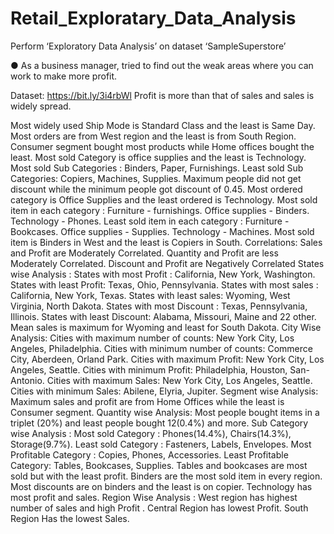 # Retail_Exploratary_Data_Analysis

Perform ‘Exploratory Data Analysis’ on dataset ‘SampleSuperstore’  

● As a business manager, tried to find out the weak areas where you can  work to make more profit. 

Dataset: https://bit.ly/3i4rbWl
Profit is more than that of sales and sales is widely spread.

Most widely used Ship Mode is Standard Class and the least is Same Day.
Most orders are from West region and the least is from South Region.
Consumer segment bought most products while Home offices bought the least.
Most sold Category is office supplies and the least is Technology.
Most sold Sub Categories : Binders, Paper, Furnishings.
Least sold Sub Categories: Copiers, Machines, Supplies.
Maximum people did not get discount while the minimum people got discount of 0.45.
Most ordered category is Office Supplies and the least ordered  is Technology.
Most sold item in each category :
Furniture - furnishings.
Office supplies - Binders.
Technology -  Phones.
Least sold item in each category :
Furniture - Bookcases.
Office supplies - Supplies.
Technology -  Machines.
Most sold item is Binders in West and the least is Copiers in South.
Correlations:
Sales and Profit are Moderately Correlated.
Quantity and Profit are less Moderately Correlated.
Discount and Profit are Negatively Correlated
States wise Analysis :
States with most Profit : California, New York, Washington.
States with least Profit: Texas, Ohio, Pennsylvania.
States with most sales : California, New York, Texas.
States with least sales: Wyoming, West Virginia, North Dakota.
States with most Discount : Texas, Pennsylvania, Illinois.
States with least Discount: Alabama, Missouri, Maine and 22 other.
Mean sales is maximum for Wyoming and least for South Dakota.
City Wise Analysis:
Cities with maximum number of counts: New York City, Los Angeles, Philadelphia.
Cities with minimum number of counts: Commerce City, Aberdeen, Orland Park.
Cities with maximum Profit: New York City, Los Angeles, Seattle.
Cities with minimum Profit: Philadelphia, Houston, San-Antonio.
Cities with maximum Sales: New York City, Los Angeles, Seattle.
Cities with minimum Sales: Abilene, Elyria, Jupiter.
Segment wise Analysis:
Maximum sales and profit are from Home Offices while the least is Consumer segment.
Quantity wise Analysis:
Most people bought items in a triplet (20%) and least people bought 12(0.4%) and more.
Sub Category wise Analysis :
Most sold Category  : Phones(14.4%), Chairs(14.3%), Storage(9.7%).
Least sold Category : Fasteners, Labels, Envelopes.
Most Profitable Category : Copies, Phones, Accessories.
Least Profitable Category: Tables, Bookcases, Supplies.
Tables and bookcases are most sold but with the least profit.
Binders are the most sold item in every region.
Most discounts are on binders and the least is on copier.
Technology has most profit and sales.
Region Wise Analysis :
West region has highest number of sales and high Profit .
Central Region has lowest Profit.
South Region Has the lowest Sales.
